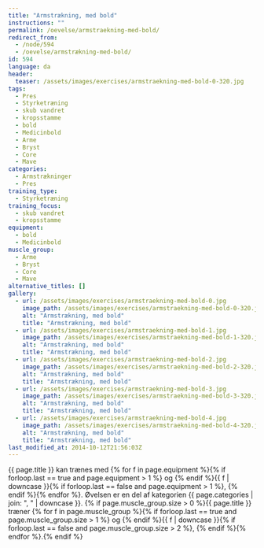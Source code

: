 ```yaml
---
title: "Armstrækning, med bold"
instructions: ""
permalink: /oevelse/armstraekning-med-bold/
redirect_from:
  - /node/594
  - /oevelse/armstrækning-med-bold/
id: 594
language: da
header:
  teaser: /assets/images/exercises/armstraekning-med-bold-0-320.jpg
tags:
  - Pres
  - Styrketræning
  - skub vandret
  - kropsstamme
  - bold
  - Medicinbold
  - Arme
  - Bryst
  - Core
  - Mave
categories:
  - Armstrækninger
  - Pres
training_type:
  - Styrketræning
training_focus:
  - skub vandret
  - kropsstamme
equipment:
  - bold
  - Medicinbold
muscle_group:
  - Arme
  - Bryst
  - Core
  - Mave
alternative_titles: []
gallery:
  - url: /assets/images/exercises/armstraekning-med-bold-0.jpg
    image_path: /assets/images/exercises/armstraekning-med-bold-0-320.jpg
    alt: "Armstrækning, med bold"
    title: "Armstrækning, med bold"
  - url: /assets/images/exercises/armstraekning-med-bold-1.jpg
    image_path: /assets/images/exercises/armstraekning-med-bold-1-320.jpg
    alt: "Armstrækning, med bold"
    title: "Armstrækning, med bold"
  - url: /assets/images/exercises/armstraekning-med-bold-2.jpg
    image_path: /assets/images/exercises/armstraekning-med-bold-2-320.jpg
    alt: "Armstrækning, med bold"
    title: "Armstrækning, med bold"
  - url: /assets/images/exercises/armstraekning-med-bold-3.jpg
    image_path: /assets/images/exercises/armstraekning-med-bold-3-320.jpg
    alt: "Armstrækning, med bold"
    title: "Armstrækning, med bold"
  - url: /assets/images/exercises/armstraekning-med-bold-4.jpg
    image_path: /assets/images/exercises/armstraekning-med-bold-4-320.jpg
    alt: "Armstrækning, med bold"
    title: "Armstrækning, med bold"
last_modified_at: 2014-10-12T21:56:03Z
---
```


{{ page.title }} kan trænes med {% for f in page.equipment %}{% if forloop.last == true and page.equipment > 1 %} og {% endif %}{{ f | downcase  }}{% if forloop.last == false and page.equipment > 1 %}, {% endif %}{% endfor %}. Øvelsen er en del af kategorien {{ page.categories | join: ", " | downcase }}. {% if page.muscle_group.size > 0 %}{{ page.title }} træner {% for f in page.muscle_group %}{% if forloop.last == true and page.muscle_group.size > 1 %} og {% endif %}{{ f | downcase }}{% if forloop.last == false and page.muscle_group.size > 2 %}, {% endif %}{% endfor %}.{% endif %}

